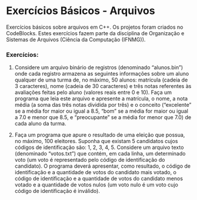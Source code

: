 # Exercícios Básicos - Arquivos

Exercícios básicos sobre arquivos em C++. Os projetos foram criados no CodeBlocks. Estes exercícios fazem parte da disciplina de Organização e Sistemas de Arquivos (Ciência da Computação (IFNMG)).

### Exercícios:

1) Considere um arquivo binário de registros (denominado “alunos.bin”) onde cada registro armazena as seguintes informações sobre um aluno qualquer de uma turma de, no máximo, 50 alunos: matrícula (cadeia de 3 caracteres), nome (cadeia de 30 caracteres) e três notas referentes às avaliações feitas pelo aluno (valores reais entre 0 e 10). Faça um programa que leia este arquivo e apresente a matrícula, o nome, a nota média (a soma das três notas dividida por três) e o conceito (“excelente” se a média for maior ou igual a 8.5, “bom” se a média for maior ou igual a 7.0 e menor que 8.5, e “preocupante” se a média for menor que 7.0) de cada aluno da turma.

2) Faça um programa que apure o resultado de uma eleição que possua, no máximo, 100 eleitores. Suponha que existam 5 candidatos cujos códigos de identificação são: 1, 2, 3, 4, 5. Considere um arquivo texto (denominado “votos.txt”) que contém, em cada linha, um determinado voto (um voto é representado pelo código de identificação do candidato). O programa deverá apresentar, como resultado, o código de identificação e a quantidade de votos do candidato mais votado, o código de identificação e a quantidade de votos do candidato menos votado e a quantidade de votos nulos (um voto nulo é um voto cujo código de identificação é inválido).
